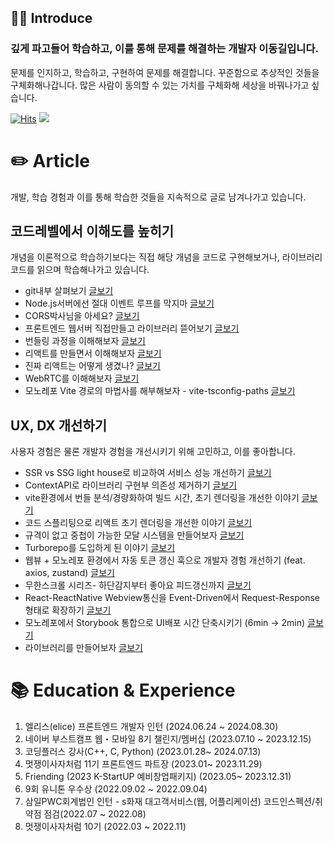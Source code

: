 ## 👋🏻 Introduce

### 깊게 파고들어 학습하고, 이를 통해 문제를 해결하는 개발자 이동길입니다.

문제를 인지하고, 학습하고, 구현하여 문제를 해결합니다.
꾸준함으로 추상적인 것들을 구체화해나갑니다.
많은 사람이 동의할 수 있는 가치를 구체화해 세상을 바꿔나가고 싶습니다.

[![Hits](https://hits.seeyoufarm.com/api/count/incr/badge.svg?url=https%3A%2F%2Fgithub.com%2Fd0422%2Fhit-counter&count_bg=%23FF7F50&title_bg=%23555555&icon=soundcloud.svg&icon_color=%23FF7F50&title=d0422&edge_flat=false)](https://hits.seeyoufarm.com)
<a href="https://0422.tistory.com/"><img src="https://img.shields.io/badge/-Blog-coral?logo=Blogger&logoColor=white"/></a>

# ✏️ Article

개발, 학습 경험과 이를 통해 학습한 것들을 지속적으로 글로 남겨나가고 있습니다.

## 코드레벨에서 이해도를 높히기

개념을 이론적으로 학습하기보다는 직접 해당 개념을 코드로 구현해보거나, 라이브러리 코드를 읽으며 학습해나가고 있습니다.

- git내부 살펴보기 [글보기](https://0422.tistory.com/290)
- Node.js서버에선 절대 이벤트 루프를 막지마 [글보기](https://0422.tistory.com/305)
- CORS박사님을 아세요? [글보기](https://0422.tistory.com/307)
- 프론트엔드 웹서버 직접만들고 라이브러리 뜯어보기 [글보기](https://0422.tistory.com/312)
- 번들링 과정을 이해해보자 [글보기](https://0422.tistory.com/315)
- 리액트를 만들면서 이해해보자 [글보기](https://0422.tistory.com/317)
- 진짜 리액트는 어떻게 생겼나? [글보기](https://0422.tistory.com/321)
- WebRTC를 이해해보자 [글보기](https://0422.tistory.com/324)
- 모노레포 Vite 경로의 마법사를 해부해보자 - vite-tsconfig-paths [글보기](https://0422.tistory.com/358)

## UX, DX 개선하기

사용자 경험은 물론 개발자 경험을 개선시키기 위해 고민하고, 이를 좋아합니다.

- SSR vs SSG light house로 비교하여 서비스 성능 개선하기 [글보기](https://0422.tistory.com/295)
- ContextAPI로 라이브러리 구현부 의존성 제거하기 [글보기](https://0422.tistory.com/335)
- vite환경에서 번들 분석/경량화하여 빌드 시간, 초기 렌더링을 개선한 이야기 [글보기](https://0422.tistory.com/340)
- 코드 스플리팅으로 리액트 초기 렌더링을 개선한 이야기 [글보기](https://0422.tistory.com/341)
- 규격이 없고 중첩이 가능한 모달 시스템을 만들어보자 [글보기](https://0422.tistory.com/328)
- Turborepo를 도입하게 된 이야기 [글보기](https://0422.tistory.com/344)
- 웹뷰 + 모노레포 환경에서 자동 토큰 갱신 훅으로 개발자 경험 개선하기 (feat. axios, zustand) [글보기](https://0422.tistory.com/348)
- 무한스크롤 시리즈- 하단감지부터 좋아요 피드갱신까지 [글보기](https://0422.tistory.com/349)
- React-ReactNative Webview통신을 Event-Driven에서 Request-Response형태로 확장하기 [글보기](https://0422.tistory.com/354)
- 모노레포에서 Storybook 통합으로 UI배포 시간 단축시키기 (6min -> 2min) [글보기](https://0422.tistory.com/357)
- 라이브러리를 만들어보자 [글보기](https://0422.tistory.com/360)

# 📚 Education & Experience

1.  엘리스(elice) 프론트엔드 개발자 인턴 (2024.06.24 ~ 2024.08.30)
2.  네이버 부스트캠프 웹・모바일 8기 챌린지/멤버십 (2023.07.10 ~ 2023.12.15)
3.  코딩플러스 강사(C++, C, Python) (2023.01.28~ 2024.07.13)
4.  멋쟁이사자처럼 11기 프론트엔드 파트장 (2023.01~ 2023.11.29)
5.  Friending (2023 K-StartUP 예비창업패키지) (2023.05~ 2023.12.31)
6.  9회 유니톤 우수상 (2022.09.02 ~ 2022.09.04)
7.  삼일PWC회계법인 인턴 - s화재 대고객서비스(웹, 어플리케이션) 코드인스펙션/취약점 점검(2022.07 ~ 2022.08)
8.  멋쟁이사자처럼 10기 (2022.03 ~ 2022.11)
